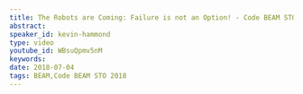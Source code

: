 ```yaml
---
title: The Robots are Coming: Failure is not an Option! - Code BEAM STO 2018
abstract: 
speaker_id: kevin-hammond
type: video
youtube_id: WBsuQpmv5nM
keywords: 
date: 2018-07-04
tags: BEAM,Code BEAM STO 2018
---
```


